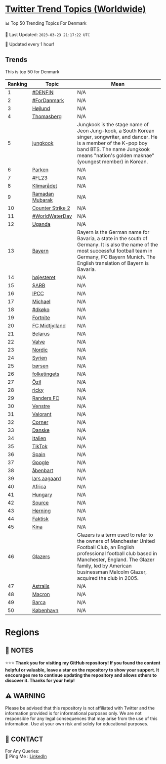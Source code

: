 [Twitter Trend Topics (Worldwide)](https://github.com/ErcinDedeoglu/Twitter-Trend-Topics)
==========


📊 Top 50 Trending Topics For Denmark

📆 Last Updated: `2023-03-23 21:17:22 UTC`

🔧 Updated every 1 hour!


## Trends

This is top 50 for Denmark

| Ranking | Topic | Mean |
| ------- | ------------ | ------------ |
| 1 | [#DENFIN](http://twitter.com/search?q=%23DENFIN) | N/A |
| 2 | [#ForDanmark](http://twitter.com/search?q=%23ForDanmark) | N/A |
| 3 | [Højlund](http://twitter.com/search?q=H%c3%b8jlund) | N/A |
| 4 | [Thomasberg](http://twitter.com/search?q=Thomasberg) | N/A |
| 5 | [jungkook](http://twitter.com/search?q=jungkook) | Jungkook is the stage name of Jeon Jung-kook, a South Korean singer, songwriter, and dancer. He is a member of the K-pop boy band BTS. The name Jungkook means "nation's golden maknae" (youngest member) in Korean. |
| 6 | [Parken](http://twitter.com/search?q=Parken) | N/A |
| 7 | [#FL23](http://twitter.com/search?q=%23FL23) | N/A |
| 8 | [Klimarådet](http://twitter.com/search?q=Klimar%c3%a5det) | N/A |
| 9 | [Ramadan Mubarak](http://twitter.com/search?q=Ramadan+Mubarak) | N/A |
| 10 | [Counter Strike 2](http://twitter.com/search?q=Counter+Strike+2) | N/A |
| 11 | [#WorldWaterDay](http://twitter.com/search?q=%23WorldWaterDay) | N/A |
| 12 | [Uganda](http://twitter.com/search?q=Uganda) | N/A |
| 13 | [Bayern](http://twitter.com/search?q=Bayern) | Bayern is the German name for Bavaria, a state in the south of Germany. It is also the name of the most successful football team in Germany, FC Bayern Munich. The English translation of Bayern is Bavaria. |
| 14 | [højesteret](http://twitter.com/search?q=h%c3%b8jesteret) | N/A |
| 15 | [$ARB](http://twitter.com/search?q=%24ARB) | N/A |
| 16 | [IPCC](http://twitter.com/search?q=IPCC) | N/A |
| 17 | [Michael](http://twitter.com/search?q=Michael) | N/A |
| 18 | [#dkøko](http://twitter.com/search?q=%23dk%c3%b8ko) | N/A |
| 19 | [Fortnite](http://twitter.com/search?q=Fortnite) | N/A |
| 20 | [FC Midtjylland](http://twitter.com/search?q=FC+Midtjylland) | N/A |
| 21 | [Belarus](http://twitter.com/search?q=Belarus) | N/A |
| 22 | [Valve](http://twitter.com/search?q=Valve) | N/A |
| 23 | [Nordic](http://twitter.com/search?q=Nordic) | N/A |
| 24 | [Syrien](http://twitter.com/search?q=Syrien) | N/A |
| 25 | [børsen](http://twitter.com/search?q=b%c3%b8rsen) | N/A |
| 26 | [folketingets](http://twitter.com/search?q=folketingets) | N/A |
| 27 | [Özil](http://twitter.com/search?q=%c3%96zil) | N/A |
| 28 | [ricky](http://twitter.com/search?q=ricky) | N/A |
| 29 | [Randers FC](http://twitter.com/search?q=Randers+FC) | N/A |
| 30 | [Venstre](http://twitter.com/search?q=Venstre) | N/A |
| 31 | [Valorant](http://twitter.com/search?q=Valorant) | N/A |
| 32 | [Corner](http://twitter.com/search?q=Corner) | N/A |
| 33 | [Danske](http://twitter.com/search?q=Danske) | N/A |
| 34 | [Italien](http://twitter.com/search?q=Italien) | N/A |
| 35 | [TikTok](http://twitter.com/search?q=TikTok) | N/A |
| 36 | [Spain](http://twitter.com/search?q=Spain) | N/A |
| 37 | [Google](http://twitter.com/search?q=Google) | N/A |
| 38 | [åbenbart](http://twitter.com/search?q=%c3%a5benbart) | N/A |
| 39 | [lars aagaard](http://twitter.com/search?q=lars+aagaard) | N/A |
| 40 | [Africa](http://twitter.com/search?q=Africa) | N/A |
| 41 | [Hungary](http://twitter.com/search?q=Hungary) | N/A |
| 42 | [Source](http://twitter.com/search?q=Source) | N/A |
| 43 | [Herning](http://twitter.com/search?q=Herning) | N/A |
| 44 | [Faktisk](http://twitter.com/search?q=Faktisk) | N/A |
| 45 | [Kina](http://twitter.com/search?q=Kina) | N/A |
| 46 | [Glazers](http://twitter.com/search?q=Glazers) | Glazers is a term used to refer to the owners of Manchester United Football Club, an English professional football club based in Manchester, England. The Glazer family, led by American businessman Malcolm Glazer, acquired the club in 2005. |
| 47 | [Astralis](http://twitter.com/search?q=Astralis) | N/A |
| 48 | [Macron](http://twitter.com/search?q=Macron) | N/A |
| 49 | [Barca](http://twitter.com/search?q=Barca) | N/A |
| 50 | [København](http://twitter.com/search?q=K%c3%b8benhavn) | N/A |



# Regions




## 📝 NOTES

⭐⭐⭐ **Thank you for visiting my GitHub repository! If you found the content helpful or valuable, leave a star on the repository to show your support. It encourages me to continue updating the repository and allows others to discover it. Thanks for your help!**


## ⚠️ WARNING

Please be advised that this repository is not affiliated with Twitter and the information provided is for informational purposes only. We are not responsible for any legal consequences that may arise from the use of this information. Use at your own risk and solely for educational purposes.


## 📨 CONTACT

 For Any Queries:  
            🏓 Ping Me : [LinkedIn](https://www.linkedin.com/in/ercindedeoglu/)
